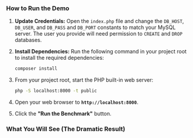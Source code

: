### How to Run the Demo

1.  **Update Credentials:** Open the `index.php` file and change the `DB_HOST`, `DB_USER`, and `DB_PASS` and `DB_PORT` constants to match your MySQL server. The user you provide will need permission to `CREATE` and `DROP` databases.

2.  **Install Dependencies:** Run the following command in your project root to install the required dependencies:
    ```bash
    composer install
    ```
3.  From your project root, start the PHP built-in web server:
    ```bash
    php -S localhost:8000 -t public
    ```
4.  Open your web browser to **`http://localhost:8000`**.
5.  Click the **"Run the Benchmark"** button.

### What You Will See (The Dramatic Result)

